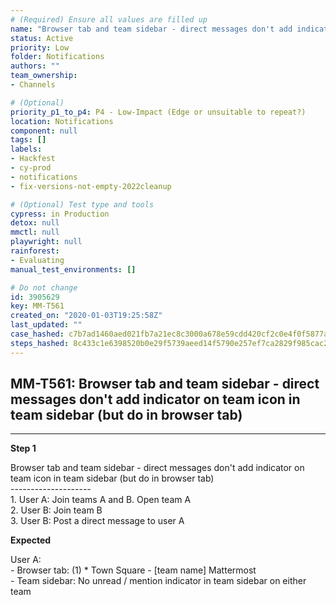 ```yaml
---
# (Required) Ensure all values are filled up
name: "Browser tab and team sidebar - direct messages don't add indicator on team icon in team sidebar (but do in browser tab)"
status: Active
priority: Low
folder: Notifications
authors: ""
team_ownership: 
- Channels

# (Optional)
priority_p1_to_p4: P4 - Low-Impact (Edge or unsuitable to repeat?)
location: Notifications
component: null
tags: []
labels: 
- Hackfest
- cy-prod
- notifications
- fix-versions-not-empty-2022cleanup

# (Optional) Test type and tools
cypress: in Production
detox: null
mmctl: null
playwright: null
rainforest: 
- Evaluating
manual_test_environments: []

# Do not change
id: 3905629
key: MM-T561
created_on: "2020-01-03T19:25:58Z"
last_updated: ""
case_hashed: c7b7ad1460aed021fb7a21ec8c3000a678e59cdd420cf2c0e4f0f5877ab85d2be1f500bd34bcc1c8a0e42b061bcbe20d
steps_hashed: 8c433c1e6398520b0e29f5739aeed14f5790e257ef7ca2829f985cac21405ab9c7148460c1836b0a42b86366ff44f26d
---
```


<!-- (Auto-generated) Based on frontmatter's "key" and "name" -->

## MM-T561: Browser tab and team sidebar - direct messages don't add indicator on team icon in team sidebar (but do in browser tab)

---

**Step 1**

Browser tab and team sidebar - direct messages don't add indicator on team icon in team sidebar (but do in browser tab)\
\--------------------\
1\. User A: Join teams A and B. Open team A\
2\. User B: Join team B\
3\. User B: Post a direct message to user A

**Expected**

User A:\
\- Browser tab: (1) \* Town Square - \[team name] Mattermost\
\- Team sidebar: No unread / mention indicator in team sidebar on either team
